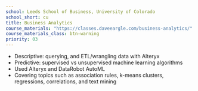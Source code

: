 ```yaml
---
school: Leeds School of Business, University of Colorado
school_short: cu
title: Business Analytics
course_materials: "https://classes.daveeargle.com/business-analytics/"
course_materials_class: btn-warning
priority: 03
---
```


- Descriptive: querying, and ETL/wrangling data with Alteryx
- Predictive: supervised vs unsupervised machine learning algorithms
- Used Alteryx and DataRobot AutoML
- Covering topics such as association rules, k-means clusters,
  regressions, correlations, and text mining
